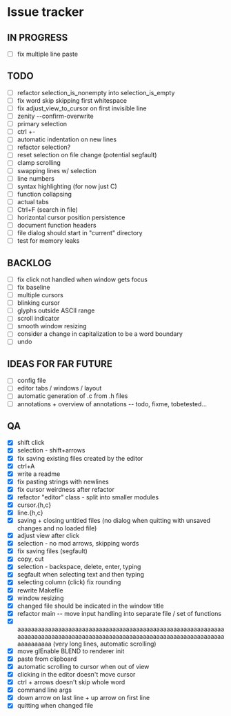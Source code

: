 # Issue tracker

## IN PROGRESS
- [ ] fix multiple line paste

## TODO
- [ ] refactor selection_is_nonempty into selection_is_empty
- [ ] fix word skip skipping first whitespace
- [ ] fix adjust_view_to_cursor on first invisible line
- [ ] zenity --confirm-overwrite
- [ ] primary selection
- [ ] ctrl +-
- [ ] automatic indentation on new lines
- [ ] refactor selection?
- [ ] reset selection on file change (potential segfault)
- [ ] clamp scrolling	
- [ ] swapping lines w/ selection
- [ ] line numbers
- [ ] syntax highlighting (for now just C)
- [ ] function collapsing
- [ ] actual tabs
- [ ] Ctrl+F (search in file)
- [ ] horizontal cursor position persistence
- [ ] document function headers
- [ ] file dialog should start in "current" directory
- [ ] test for memory leaks

## BACKLOG
- [ ] fix click not handled when window gets focus
- [ ] fix baseline
- [ ] multiple cursors
- [ ] blinking cursor
- [ ] glyphs outside ASCII range
- [ ] scroll indicator
- [ ] smooth window resizing
- [ ] consider a change in capitalization to be a word boundary
- [ ] undo

## IDEAS FOR FAR FUTURE
- [ ] config file
- [ ] editor tabs / windows / layout
- [ ] automatic generation of .c from .h files
- [ ] annotations + overview of annotations -- todo, fixme, tobetested...

## QA
- [x] shift click
- [x] selection - shift+arrows
- [x] fix saving existing files created by the editor
- [x] ctrl+A
- [x] write a readme
- [x] fix pasting strings with newlines
- [x] fix cursor weirdness after refactor
- [x] refactor "editor" class - split into smaller modules
- [x] cursor.{h,c}
- [x] line.{h,c}
- [x] saving + closing untitled files (no dialog when quitting with unsaved changes and no loaded file)
- [x] adjust view after click
- [x] selection - no mod arrows, skipping words
- [x] fix saving files (segfault)
- [x] copy, cut
- [x] selection - backspace, delete, enter, typing
- [x] segfault when selecting text and then typing
- [x] selecting column (click) fix rounding
- [x] rewrite Makefile
- [x] window resizing
- [x] changed file should be indicated in the window title
- [x] refactor main -- move input handling into separate file / set of functions
- [x] aaaaaaaaaaaaaaaaaaaaaaaaaaaaaaaaaaaaaaaaaaaaaaaaaaaaaaaaaaaaaaaaaaaaaaaaaaaaaaaaaaaaaaaaaaaaaaaaaaaaaaaaaaaaaaaaaaaaaaaaaaaaaaaaaaaa (very long lines, automatic scrolling)
- [x] move glEnable BLEND to renderer init
- [x] paste from clipboard
- [x] automatic scrolling to cursor when out of view
- [x] clicking in the editor doesn't move cursor
- [x] ctrl + arrows doesn't skip whole word
- [x] command line args
- [x] down arrow on last line + up arrow on first line
- [x] quitting when changed file
